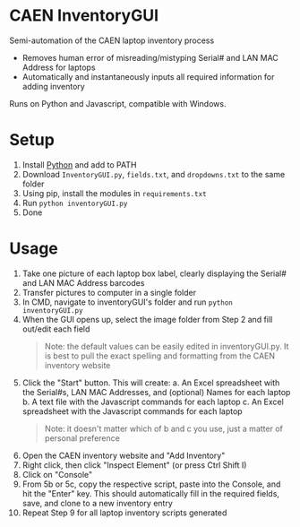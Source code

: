 # CAEN InventoryGUI
Semi-automation of the CAEN laptop inventory process

* Removes human error of misreading/mistyping Serial# and LAN MAC Address for laptops
* Automatically and instantaneously inputs all required information for adding inventory

Runs on Python and Javascript, compatible with Windows.

# Setup
1. Install [Python](https://www.python.org/downloads/) and add to PATH
2. Download ```InventoryGUI.py```, ```fields.txt```, and ```dropdowns.txt``` to the same folder
3. Using pip, install the modules in ```requirements.txt```
4. Run ```python inventoryGUI.py```
5. Done

# Usage
1. Take one picture of each laptop box label, clearly displaying the Serial# and LAN MAC Address barcodes
2. Transfer pictures to computer in a single folder
3. In CMD, navigate to inventoryGUI's folder and run ```python inventoryGUI.py```
4. When the GUI opens up, select the image folder from Step 2 and fill out/edit each field
	> Note: the default values can be easily edited in inventoryGUI.py. It is best to pull the exact spelling and formatting from the CAEN inventory website
5. Click the "Start" button. This will create:
	a. An Excel spreadsheet with the Serial#s, LAN MAC Addresses, and (optional) Names for each laptop
	b. A text file with the Javascript commands for each laptop
	c. An Excel spreadsheet with the Javascript commands for each laptop
	> Note: it doesn't matter which of b and c you use, just a matter of personal preference
6. Open the CAEN inventory website and "Add Inventory"
7. Right click, then click "Inspect Element" (or press Ctrl Shift I)
8. Click on "Console"
9. From 5b or 5c, copy the respective script, paste into the Console, and hit the "Enter" key. This should automatically fill in the required fields, save, and clone to a new inventory entry
10. Repeat Step 9 for all laptop inventory scripts generated
